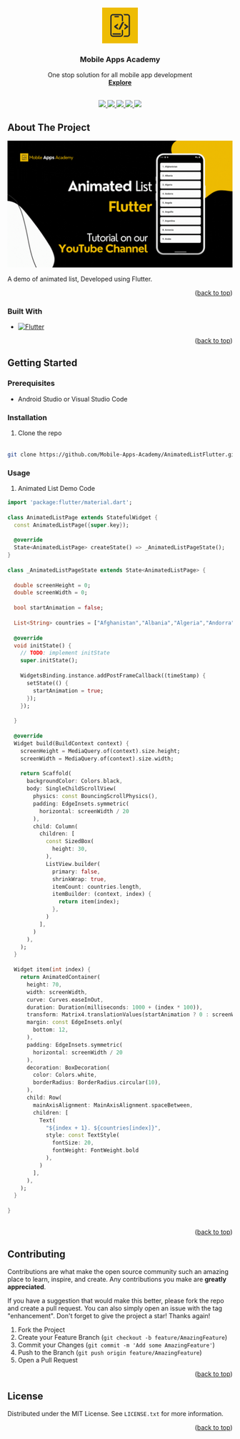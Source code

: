 
<a name="readme-top"></a>


<!-- PROJECT SHIELDS -->
<!--
*** I'm using markdown "reference style" links for readability.
*** Reference links are enclosed in brackets [ ] instead of parentheses ( ).
*** See the bottom of this document for the declaration of the reference variables
*** for contributors-url, forks-url, etc. This is an optional, concise syntax you may use.
*** https://www.markdownguide.org/basic-syntax/#reference-style-links
-->



<!-- PROJECT LOGO -->
<br />
<div align="center">
  <a href="https://www.youtube.com/@MobileAppsAcademy">
    <img src="images/logo.png" alt="Logo" width="80" height="80">
  </a>


  <h3 align="center">Mobile Apps Academy</h3>

  <p align="center">
    One stop solution for all mobile app development
    <br />
    <a href="https://www.youtube.com/@MobileAppsAcademy"><strong>Explore</strong></a>
    <br />
    <br />
  </p>
</div>

<p align="center">
  <a href="https://www.youtube.com/@MobileAppsAcademy">
    <img src="https://img.shields.io/badge/youtube-696969.svg?style=for-the-badge&logo=youtube&colorB=555">
  </a>

  <a href="https://github.com/Mobile-Apps-Academy/MobileAppsAcademyLicense/blob/main/LICENSE.txt">
    <img src="https://img.shields.io/github/license/othneildrew/Best-README-Template.svg?style=for-the-badge">
  </a>

  <a href="https://medium.com/@mobileappsacademy">
    <img src="https://img.shields.io/badge/medium-696969?style=for-the-badge&logo=medium&logoColor=white">
  </a>

  <a href="https://www.linkedin.com/company/mobile-apps-academy">
    <img src="https://img.shields.io/badge/linkedin-696969?style=for-the-badge&logo=linkedin&logoColor=white">
  </a>

  <a href="https://twitter.com/MobileAppsAcdmy">
    <img src="https://img.shields.io/badge/twitter-696969?style=for-the-badge&logo=twitter&logoColor=white">
  </a>
  
</p>

<!-- ABOUT THE PROJECT -->
## About The Project

[![Product Name Screen Shot][product-screenshot]](https://www.youtube.com/playlist?list=PLFo6MW4q69PxuLT9bc5furp4GvDnIM-iR)

A demo of animated list, Developed using Flutter.

<p align="right">(<a href="#readme-top">back to top</a>)</p>


### Built With

* [![Flutter][Flutter]][Flutter-url]

<p align="right">(<a href="#readme-top">back to top</a>)</p>


<!-- GETTING STARTED -->
## Getting Started


### Prerequisites

* Android Studio or Visual Studio Code

### Installation

1. Clone the repo
```sh

git clone https://github.com/Mobile-Apps-Academy/AnimatedListFlutter.git

```
### Usage

1. Animated List Demo Code

```dart
import 'package:flutter/material.dart';

class AnimatedListPage extends StatefulWidget {
  const AnimatedListPage({super.key});

  @override
  State<AnimatedListPage> createState() => _AnimatedListPageState();
}

class _AnimatedListPageState extends State<AnimatedListPage> {

  double screenHeight = 0;
  double screenWidth = 0;

  bool startAnimation = false;

  List<String> countries = ["Afghanistan","Albania","Algeria","Andorra","Angola","Anguilla", "Argentina","Armenia","Aruba"];

  @override
  void initState() {
    // TODO: implement initState
    super.initState();

    WidgetsBinding.instance.addPostFrameCallback((timeStamp) {
      setState(() {
        startAnimation = true;
      });
    });

  }

  @override
  Widget build(BuildContext context) {
    screenHeight = MediaQuery.of(context).size.height;
    screenWidth = MediaQuery.of(context).size.width;

    return Scaffold(
      backgroundColor: Colors.black,
      body: SingleChildScrollView(
        physics: const BouncingScrollPhysics(),
        padding: EdgeInsets.symmetric(
          horizontal: screenWidth / 20
        ),
        child: Column(
          children: [
            const SizedBox(
              height: 30,
            ),
            ListView.builder(
              primary: false,
              shrinkWrap: true,
              itemCount: countries.length,
              itemBuilder: (context, index) {
                return item(index);
              },
            )
          ],
        )
      ),
    );
  }

  Widget item(int index) {
    return AnimatedContainer(
      height: 70,
      width: screenWidth,
      curve: Curves.easeInOut,
      duration: Duration(milliseconds: 1000 + (index * 100)),
      transform: Matrix4.translationValues(startAnimation ? 0 : screenWidth, 0, 0),
      margin: const EdgeInsets.only(
        bottom: 12,
      ),
      padding: EdgeInsets.symmetric(
        horizontal: screenWidth / 20
      ),
      decoration: BoxDecoration(
        color: Colors.white,
        borderRadius: BorderRadius.circular(10),
      ),
      child: Row(
        mainAxisAlignment: MainAxisAlignment.spaceBetween,
        children: [
          Text(
            "${index + 1}. ${countries[index]}",
            style: const TextStyle(
              fontSize: 20,
              fontWeight: FontWeight.bold
            ),
          )
        ],
      ),
    );
  }

}



```
<p align="right">(<a href="#readme-top">back to top</a>)</p>


<!-- CONTRIBUTING -->
## Contributing

Contributions are what make the open source community such an amazing place to learn, inspire, and create. Any contributions you make are **greatly appreciated**.

If you have a suggestion that would make this better, please fork the repo and create a pull request. You can also simply open an issue with the tag "enhancement".
Don't forget to give the project a star! Thanks again!

1. Fork the Project
2. Create your Feature Branch (`git checkout -b feature/AmazingFeature`)
3. Commit your Changes (`git commit -m 'Add some AmazingFeature'`)
4. Push to the Branch (`git push origin feature/AmazingFeature`)
5. Open a Pull Request

<p align="right">(<a href="#readme-top">back to top</a>)</p>



<!-- LICENSE -->
## License

Distributed under the MIT License. See `LICENSE.txt` for more information.

<p align="right">(<a href="#readme-top">back to top</a>)</p>

<!-- MARKDOWN LINKS & IMAGES -->
<!-- https://www.markdownguide.org/basic-syntax/#reference-style-links -->
[license-shield]: https://img.shields.io/github/license/othneildrew/Best-README-Template.svg?style=for-the-badge
[license-url]: https://github.com/Mobile-Apps-Academy/MobileAppsAcademyLicense/blob/main/LICENSE.txt

[youtube-shield]: https://img.shields.io/badge/youtube-808080.svg?style=for-the-badge&logo=youtube&colorB=555
[youtube-url]: https://www.youtube.com/@MobileAppsAcademy



[Flutter]: https://img.shields.io/badge/flutter-696969?style=for-the-badge&logo=flutter&logoColor=white
[Flutter-url]: https://developer.apple.com/xcode/flutter/

[Medium]: https://img.shields.io/badge/medium-696969?style=for-the-badge&logo=medium&logoColor=white
[Medium-url]: https://medium.com/@mobileappsacademy

[LinkedIn]: https://img.shields.io/badge/linkedin-696969?style=for-the-badge&logo=linkedin&logoColor=white
[LinkedIn-url]: https://www.linkedin.com/company/mobile-apps-academy

[Twitter]: https://img.shields.io/badge/twitter-696969?style=for-the-badge&logo=twitter&logoColor=white
[Twitter-url]: https://twitter.com/MobileAppsAcdmy

[product-screenshot]: images/screenshot.gif
